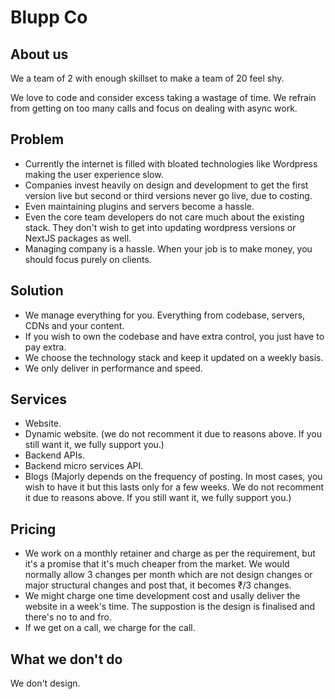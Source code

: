 # Blupp Co

## About us
We a team of 2 with enough skillset to make a team of 20 feel shy.

We love to code and consider excess taking a wastage of time. We refrain from getting on too many calls and focus on dealing with async work.

## Problem
- Currently the internet is filled with bloated technologies like Wordpress making the user experience slow.
- Companies invest heavily on design and development to get the first version live but second or third versions never go live, due to costing.
- Even maintaining plugins and servers become a hassle.
- Even the core team developers do not care much about the existing stack. They don't wish to get into updating wordpress versions or NextJS packages as well.
- Managing company is a hassle. When your job is to make money, you should focus purely on clients.

## Solution
- We manage everything for you. Everything from codebase, servers, CDNs and your content.
- If you wish to own the codebase and have extra control, you just have to pay extra.
- We choose the technology stack and keep it updated on a weekly basis.
- We only deliver in performance and speed.

## Services
- Website.
- Dynamic website. (we do not recomment it due to reasons above. If you still want it, we fully support you.)
- Backend APIs.
- Backend micro services API.
- Blogs (Majorly depends on the frequency of posting. In most cases, you wish to have it but this lasts only for a few weeks. We do not recomment it due to reasons above. If you still want it, we fully support you.)

## Pricing
- We work on a monthly retainer and charge as per the requirement, but it's a promise that it's much cheaper from the market. We would normally allow 3 changes per month which are not design changes or major structural changes and post that, it becomes ₹/3 changes.
- We might charge one time development cost and usally deliver the website in a week's time. The suppostion is the design is finalised and there's no to and fro.
- If we get on a call, we charge for the call.

## What we don't do
We don't design.
